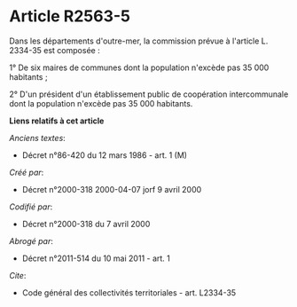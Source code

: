 # Article R2563-5

Dans les départements d'outre-mer, la commission prévue à l'article L. 2334-35 est composée :

1° De six maires de communes dont la population n'excède pas 35 000 habitants ;

2° D'un président d'un établissement public de coopération intercommunale dont la population n'excède pas 35 000 habitants.

**Liens relatifs à cet article**

_Anciens textes_:

  - Décret n°86-420 du 12 mars 1986 - art. 1 (M)

_Créé par_:

  - Décret n°2000-318 2000-04-07 jorf 9 avril 2000

_Codifié par_:

  - Décret n°2000-318 du 7 avril 2000

_Abrogé par_:

  - Décret n°2011-514 du 10 mai 2011 - art. 1

_Cite_:

  - Code général des collectivités territoriales - art. L2334-35
